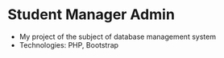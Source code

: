 # Student Manager Admin
- My project of the subject of database management system
- Technologies: PHP, Bootstrap
